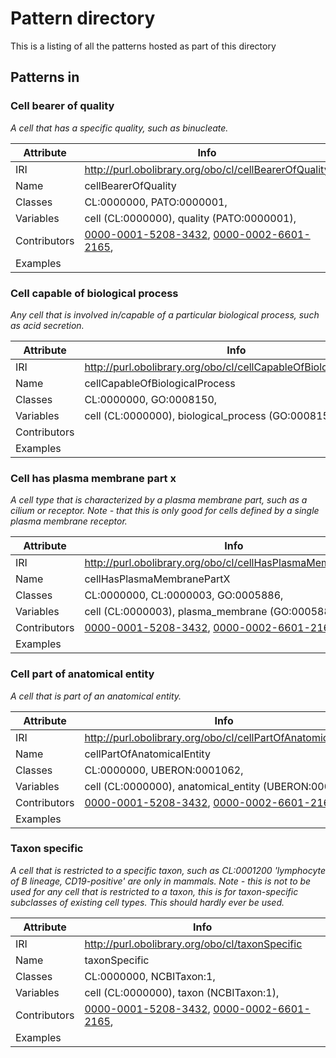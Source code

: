 # Pattern directory
This is a listing of all the patterns hosted as part of this directory

## Patterns in 
### Cell bearer of quality
*A cell that has a specific quality, such as binucleate.*

| Attribute | Info |
|----------|----------|
| IRI | http://purl.obolibrary.org/obo/cl/cellBearerOfQuality |
| Name | cellBearerOfQuality |
| Classes | CL:0000000, PATO:0000001,  |
| Variables | cell (CL:0000000), quality (PATO:0000001),  |
| Contributors | [0000-0001-5208-3432](https://orcid.org/0000-0001-5208-3432), [0000-0002-6601-2165](https://orcid.org/0000-0002-6601-2165),  |
| Examples |  |

### Cell capable of biological process
*Any cell that is involved in/capable of a particular biological process, such as acid secretion.*

| Attribute | Info |
|----------|----------|
| IRI | http://purl.obolibrary.org/obo/cl/cellCapableOfBiologicalProcess |
| Name | cellCapableOfBiologicalProcess |
| Classes | CL:0000000, GO:0008150,  |
| Variables | cell (CL:0000000), biological_process (GO:0008150),  |
| Contributors |  |
| Examples |  |

### Cell has plasma membrane part x
*A cell type that is characterized by a plasma membrane part, such as a cilium or receptor. Note - that this is only good for cells defined by a single plasma membrane receptor.*

| Attribute | Info |
|----------|----------|
| IRI | http://purl.obolibrary.org/obo/cl/cellHasPlasmaMembranePartX |
| Name | cellHasPlasmaMembranePartX |
| Classes | CL:0000000, CL:0000003, GO:0005886,  |
| Variables | cell (CL:0000003), plasma_membrane (GO:0005886),  |
| Contributors | [0000-0001-5208-3432](https://orcid.org/0000-0001-5208-3432), [0000-0002-6601-2165](https://orcid.org/0000-0002-6601-2165),  |
| Examples |  |

### Cell part of anatomical entity
*A cell that is part of an anatomical entity.*

| Attribute | Info |
|----------|----------|
| IRI | http://purl.obolibrary.org/obo/cl/cellPartOfAnatomicalEntity |
| Name | cellPartOfAnatomicalEntity |
| Classes | CL:0000000, UBERON:0001062,  |
| Variables | cell (CL:0000000), anatomical_entity (UBERON:0001062),  |
| Contributors | [0000-0001-5208-3432](https://orcid.org/0000-0001-5208-3432), [0000-0002-6601-2165](https://orcid.org/0000-0002-6601-2165),  |
| Examples |  |

### Taxon specific
*A cell that is restricted to a specific taxon, such as CL:0001200 'lymphocyte of B lineage, CD19-positive' are only in mammals. Note - this is not to be used for any cell that is restricted to a taxon, this is for taxon-specific subclasses of existing cell types. This should hardly ever be used.*

| Attribute | Info |
|----------|----------|
| IRI | http://purl.obolibrary.org/obo/cl/taxonSpecific |
| Name | taxonSpecific |
| Classes | CL:0000000, NCBITaxon:1,  |
| Variables | cell (CL:0000000), taxon (NCBITaxon:1),  |
| Contributors | [0000-0001-5208-3432](https://orcid.org/0000-0001-5208-3432), [0000-0002-6601-2165](https://orcid.org/0000-0002-6601-2165),  |
| Examples |  |

